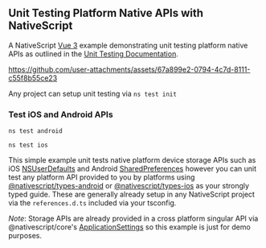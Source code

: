 ## Unit Testing Platform Native APIs with NativeScript

A NativeScript [Vue 3](https://nativescript-vue.org/) example demonstrating unit testing platform native APIs as outlined in the [Unit Testing Documentation](https://docs.nativescript.org/guide/testing).

https://github.com/user-attachments/assets/67a899e2-0794-4c7d-8111-c55f8b55ce23

Any project can setup unit testing via `ns test init`

### Test iOS and Android APIs

```
ns test android

ns test ios
```

This simple example unit tests native platform device storage APIs such as iOS [NSUserDefaults](https://developer.apple.com/documentation/foundation/nsuserdefaults) and Android [SharedPreferences](https://developer.android.com/reference/android/content/SharedPreferences) however you can unit test any platform API provided to you by platforms using [@nativescript/types-android](https://github.com/NativeScript/NativeScript/tree/main/packages/types-android/src/lib/android) or [@nativescript/types-ios](https://github.com/NativeScript/NativeScript/tree/main/packages/types-ios/src/lib/ios/objc-x86_64) as your strongly typed guide. These are generally already setup in any NativeScript project via the `references.d.ts` included via your tsconfig.

*Note*: Storage APIs are already provided in a cross platform singular API via @nativescript/core's [ApplicationSettings](https://docs.nativescript.org/core/application-settings) so this example is just for demo purposes.
